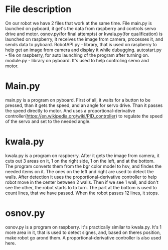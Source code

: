 # File description

On our robot we have 2 files that work at the same time. File main.py is launched on pyboard, it get's the data from raspberry and controls servo drive and motor. osnov.py(for final attempts) or kwala.py(for qualification) is launched on raspberry, it receives the image from camera, processes it, and sends data to pyboard.
RobotAPI.py - library, that is used on raspberry to help get an image from camera and display it while dubugging.
autostart.py - file on raspberry, for auto launching of the program after turning on.
module.py - library on pyboard. It's used to help controling servo and motor.

# Main.py

main.py is a program on pyboard. First of all, it waits  for a button to be pressed, than it gets the speed, and an angle for servo drive. Than it passes the speed directly to motor. And uses a proportional-derivative controller(https://en.wikipedia.org/wiki/PID_controller) to regulate the speed of the servo and set to the needed angle. 

# kwala.py

kwala.py is a program on raspberry. After it gets the image from camera, it cuts out 3 areas on it, 1 on the right side, 1 on the left, and at the bottom. The program converts them from the bgr color model to hsv, and findes the needed items on it. The ones on the left and right are used to detect the walls. After detection it uses the proportional-derivative controller to help robot move in the center between 2 walls. Then if we see 1 wall, and don't see the other, the robot starts to to turn. The part at the bottom is used to count lines, that we have passed. When the robot passes 12 lines, it stops.

# osnov.py
osnov.py is a  program on raspberry. It's practically similar to kwala.py. It's 1 more area in it, that is used to detect signes, and, based on theres position, make robot go arond them. A proportional-derivative controller is also used here.

